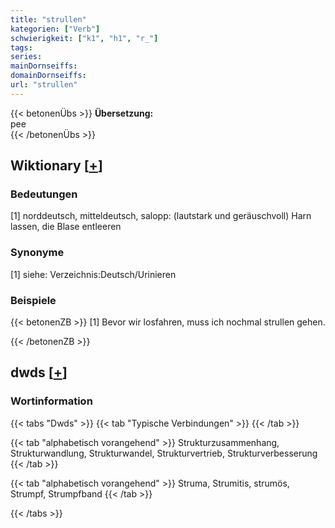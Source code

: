 ```yaml
---
title: "strullen"
kategorien: ["Verb"]
schwierigkeit: ["k1", "h1", "r_"]
tags:
series:
mainDornseiffs:
domainDornseiffs:
url: "strullen"
---
```


{{< betonenÜbs >}}
**Übersetzung:**  
pee  
{{< /betonenÜbs >}}

## Wiktionary [[+](https://de.wiktionary.org/wiki/strullen)]

### Bedeutungen
[1] norddeutsch, mitteldeutsch, salopp: (lautstark und geräuschvoll) Harn lassen, die Blase entleeren  

### Synonyme
[1] siehe: Verzeichnis:Deutsch/Urinieren  

### Beispiele
{{< betonenZB >}}
[1] Bevor wir losfahren, muss ich nochmal strullen gehen.  

{{< /betonenZB >}}


## dwds [[+](https://www.dwds.de/wb/strullen)]

### Wortinformation
{{< tabs "Dwds" >}}
{{< tab "Typische Verbindungen" >}}
{{< /tab >}}

{{< tab "alphabetisch vorangehend" >}}
Strukturzusammenhang, Strukturwandlung, Strukturwandel, Strukturvertrieb, Strukturverbesserung
{{< /tab >}}

{{< tab "alphabetisch vorangehend" >}}
Struma, Strumitis, strumös, Strumpf, Strumpfband
{{< /tab >}}

{{< /tabs >}}

